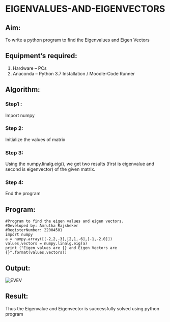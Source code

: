# EIGENVALUES-AND-EIGENVECTORS
## Aim:
To write a python program to find the Eigenvalues and Eigen Vectors
## Equipment’s required:
1. 	Hardware – PCs
2. 	Anaconda – Python 3.7 Installation / Moodle-Code Runner
## Algorithm:
### Step1 : 
Import numpy
### Step 2: 
Initialize the values of matrix
### Step 3: 
Using the numpy.linalg.eig(),  we get two results (first is eigenvalue and second is eigenvector) of the given matrix.
### Step 4: 
End the program
## Program:
```
#Program to find the eigen values and eigen vectors.
#Developed by: Amrutha Rajsheker
#RegisterNumber: 22004501
import numpy 
a = numpy.array([[-2,2,-3],[2,1,-6],[-1,-2,0]])
values,vectors = numpy.linalg.eig(a)
print ("Eigen values are {} and Eigen Vectors are {}".format(values,vectors))
```
## Output:
![EVEV](https://user-images.githubusercontent.com/119475943/210364109-bc342ae7-2a59-48d8-8528-e07c5c0b69b5.png)
## Result:
Thus the Eigenvalue and Eigenvector is successfully solved using python program
